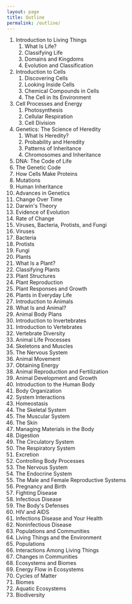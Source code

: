 ```yaml
---
layout: page
title: Outline
permalink: /outline/
---
```


1. Introduction to Living Things
   1. What Is Life?
   2. Classifying Life
   3. Domains and Kingdoms
   4. Evolution and Classification
2. Introduction to Cells
   1. Discovering Cells
   2. Looking Inside Cells
   3. Chemical Compounds in Cells
   4. The Cell in Its Environment
3. Cell Processes and Energy
   1. Photosynthesis
   2. Cellular Respiration
   3. Cell Division
4. Genetics: The Science of Heredity
   1. What Is Heredity?
   2. Probability and Heredity
   3. Patterns of Inheritance
   4. Chromosomes and Inheritance
5. DNA: The Code of Life
  1. The Genetic Code
  2. How Cells Make Proteins
  3. Mutations
  4. Human Inheritance
  5. Advances in Genetics
6. Change Over Time
  1. Darwin's Theory
  2. Evidence of Evolution
  3. Rate of Change
7. Viruses, Bacteria, Protists, and Fungi
  1. Viruses
  2. Bacteria
  3. Protists
  4. Fungi
8. Plants
  1. What Is a Plant?
  2. Classifying Plants
  3. Plant Structures
  4. Plant Reproduction
  5. Plant Responses and Growth
  6. Plants in Everyday Life
9. Introduction to Animals
  1. What Is and Animal?
  2. Animal Body Plans
  3. Introduction to Invertebrates
  4. Introduction to Vertebrates
  5. Vertebrate Diversity
10. Animal Life Processes
  1. Skeletons and Muscles
  2. The Nervous System
  3. Animal Movement
  4. Obtaining Energy
  5. Animal Reproduction and Fertilization
  6. Animal Development and Growth
11. Introduction to the Human Body
  1. Body Organization
  2. System Interactions
  3. Homeostasis
  4. The Skeletal System
  5. The Muscular System
  6. The Skin
12. Managing Materials in the Body
  1. Digestion
  2. The Circulatory System
  3. The Respiratory System
  4. Excretion
13. Controlling Body Processes
  1. The Nervous System
  2. The Endocrine System
  3. The Male and Female Reproductive Systems
  4. Pregnancy and Birth
14. Fighting Disease
  1. Infectious Disease
  2. The Body's Defenses
  3. HIV and AIDS
  4. Infections Disease and Your Health
  5. Noninfectious Disease
15. Populations and Communities
  1. Living Things and the Environment
  2. Populations
  3. Interactions Among Living Things
  4. Changes in Communities
16. Ecosystems and Biomes
  1. Energy Flow in Ecosystems
  2. Cycles of Matter
  3. Biomes
  4. Aquatic Ecosystems
  5. Biodiversity

